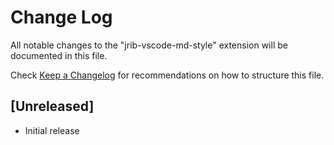 # Change Log

All notable changes to the "jrib-vscode-md-style" extension will be documented in this file.

Check [Keep a Changelog](http://keepachangelog.com/) for recommendations on how to structure this file.

## [Unreleased]

- Initial release